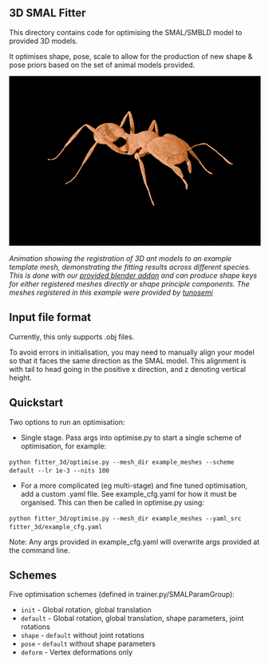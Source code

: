3D SMAL Fitter
------

This directory contains code for optimising the SMAL/SMBLD model to provided 3D models.

It optimises shape, pose, scale to allow for the production of new shape & pose priors based on the set of animal models provided.

![alt text](/docs/ant_registered_meshes.gif)

*Animation showing the registration of 3D ant models to an example template mesh, demonstrating the fitting results across different species. This is done with our [provided blender addon](/3D_model_prep/SMIL_processing_addon.py) and can produce shape keys for either registered meshes directly or shape principle components. The meshes registered in this example were provided by [tunosemi](https://sketchfab.com/tunosemi)*


## Input file format

Currently, this only supports .obj files.

To avoid errors in initialisation, you may need to manually align your model so that it faces the same direction as the SMAL model. This alignment is with tail to head going in the positive x direction, and z denoting vertical height.

## Quickstart

Two options to run an optimisation:

- Single stage. Pass args into optimise.py to start a single scheme of optimisation, for example:

`python fitter_3d/optimise.py --mesh_dir example_meshes --scheme default --lr 1e-3 --nits 100`

- For a more complicated (eg multi-stage) and fine tuned optimisation, add a custom .yaml file. See example_cfg.yaml for how it must be organised. This can then be called in optimise.py using:

`python fitter_3d/optimise.py --mesh_dir example_meshes --yaml_src fitter_3d/example_cfg.yaml`

Note: Any args provided in example_cfg.yaml will overwrite args provided at the command line.

## Schemes

Five optimisation schemes (defined in trainer.py/SMALParamGroup):

- `init` - Global rotation, global translation
- `default` - Global rotation, global translation, shape parameters, joint rotations
- `shape` - `default` without joint rotations
- `pose` - `default` without shape parameters
- `deform` - Vertex deformations only



